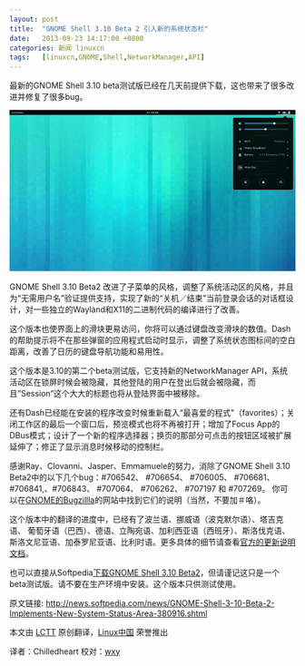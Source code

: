```yaml
---
layout: post
title:	"GNOME Shell 3.10 Beta 2 引入新的系统状态栏"
date:	2013-09-23 14:17:00 +0800 
categories:	新闻 linuxcn 
tags:	[linuxcn,GNOME,Shell,NetworkManager,API]
---
```



最新的GNOME Shell 3.10 beta测试版已经在几天前提供下载，这也带来了很多改进并修复了很多bug。


![](/Asserts/Images/album/201309/23/141033kc6thzc6vnis2uh2.png)


GNOME Shell 3.10 Beta2 改进了子菜单的风格，调整了系统活动区的风格，并且为“无需用户名”验证提供支持，实现了新的“关机／结束”当前登录会话的对话框设计，对一些独立的Wayland和X11的二进制代码的编译进行了改善。


这个版本也使界面上的滑块更易访问，你将可以通过键盘改变滑块的数值。Dash的帮助提示将不在那些弹窗的应用程式启动时显示，调整了系统状态图标间的空白距离，改善了日历的键盘导航功能和易用性。


这个版本是3.10的第二个beta测试版，它支持新的NetworkManager API，系统活动区在锁屏时候会被隐藏，其他登陆的用户在登出后就会被隐藏，而且“Session“这个大大的标题也将从登陆界面中被移除。


还有Dash已经能在安装的程序改变时候重新载入“最喜爱的程式”（favorites）；关闭工作区的最后一个窗口后，预览模式也将不再被打开；增加了Focus App的DBus模式；设计了一个新的程序选择器；换页的那部分可点击的按钮区域被扩展延伸了；修正了显示消息时候移动的控制栏。


感谢Ray、Clovanni、Jasper、Emmamuele的努力，消除了GNOME Shell 3.10 Beta2中的以下几个bug：#706542、 #706654、 #706005、 #706681、 #706841,、#706843、 #707064、 #706262、 #707197 和 #707269。 你可以在[GNOME的Bugzillla](https://bugzilla.gnome.org/)的网站中找到它们的说明（当然，不要加＃咯）。


这个版本中的翻译的进度中，已经有了波兰语、挪威语（波克默尔语）、塔吉克语、 葡萄牙语（巴西）、德语、立陶宛语、加利西亚语（西班牙）、斯洛伐克语、斯洛文尼亚语、加泰罗尼亚语、比利时语。更多具体的细节请查看[官方的更新说明文档](http://ftp.acc.umu.se/pub/GNOME/sources/gnome-shell/3.9/gnome-shell-3.9.91.news)。


也可以直接从Softpedia[下载GNOME Shell 3.10 Beta2](http://linux.softpedia.com/get/Desktop-Environment/Gnome/GNOME-Shell-49962.shtml)，但请谨记这只是一个beta测试版。请不要在生产环境中安装。这个版本只供测试使用。


 


原文链接: <http://news.softpedia.com/news/GNOME-Shell-3-10-Beta-2-Implements-New-System-Status-Area-380916.shtml>


本文由 [LCTT](https://github.com/LCTT/TranslateProject) 原创翻译，[Linux中国](http://linux.cn/portal.php) 荣誉推出


译者：Chilledheart 校对：[wxy](http://linux.cn/space/wxy)
